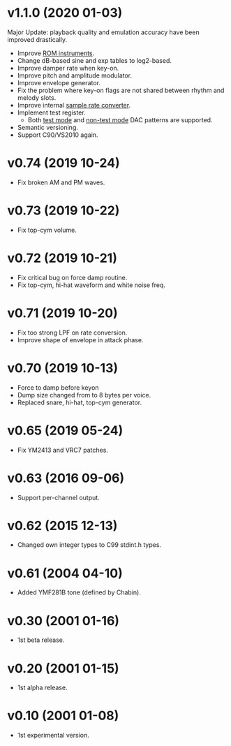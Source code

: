 # v1.1.0 (2020 01-03)
Major Update: playback quality and emulation accuracy have been improved drastically.

- Improve [ROM instruments](https://github.com/digital-sound-antiques/emu2413/wiki/YM2413-Estimated-ROM-Instruments).
- Change dB-based sine and exp tables to log2-based.
- Improve damper rate when key-on.
- Improve pitch and amplitude modulator.
- Improve envelope generator.
- Fix the problem where key-on flags are not shared between rhythm and melody slots.
- Improve internal [sample rate converter](https://github.com/digital-sound-antiques/emu2413/wiki/Sample-Rate-Converter).
- Implement test register.
  - Both [test mode](https://github.com/digital-sound-antiques/emu2413/wiki/DAC-in-test-mode) and [non-test mode](https://github.com/digital-sound-antiques/emu2413/wiki/Use-FM-channel-as-DAC) DAC patterns are supported.
- Semantic versioning.
- Support C90/VS2010 again.

# v0.74 (2019 10-24)

- Fix broken AM and PM waves.

# v0.73 (2019 10-22)

- Fix top-cym volume.

# v0.72 (2019 10-21)

- Fix critical bug on force damp routine.
- Fix top-cym, hi-hat waveform and white noise freq.

# v0.71 (2019 10-20)

- Fix too strong LPF on rate conversion.
- Improve shape of envelope in attack phase.

# v0.70 (2019 10-13)

- Force to damp before keyon
- Dump size changed from to 8 bytes per voice.
- Replaced snare, hi-hat, top-cym generator.

# v0.65 (2019 05-24)

- Fix YM2413 and VRC7 patches.

# v0.63 (2016 09-06)

- Support per-channel output.

# v0.62 (2015 12-13)

- Changed own integer types to C99 stdint.h types.

# v0.61 (2004 04-10)

- Added YMF281B tone (defined by Chabin).

# v0.30 (2001 01-16)

- 1st beta release.

# v0.20 (2001 01-15)

- 1st alpha release.

# v0.10 (2001 01-08)

- 1st experimental version.
